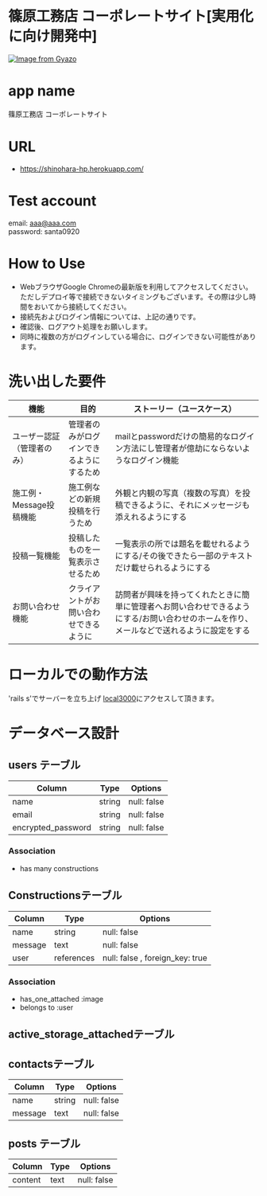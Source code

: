 # 篠原工務店 コーポレートサイト[実用化に向け開発中] 
[![Image from Gyazo](https://i.gyazo.com/76559f65c2c12e502a0661602641ec64.gif)](https://gyazo.com/76559f65c2c12e502a0661602641ec64)

# app name
篠原工務店 コーポレートサイト

# URL
- https://shinohara-hp.herokuapp.com/

# Test account
 email: aaa@aaa.com
 <br>password: santa0920
 
# How to Use
- WebブラウザGoogle Chromeの最新版を利用してアクセスしてください。
ただしデプロイ等で接続できないタイミングもございます。その際は少し時間をおいてから接続してください。
- 接続先およびログイン情報については、上記の通りです。
- 確認後、ログアウト処理をお願いします。
- 同時に複数の方がログインしている場合に、ログインできない可能性があります。

# 洗い出した要件
| 機能 | 目的 | ストーリー（ユースケース）|
| --- |----- | --------------------- |
| ユーザー認証（管理者のみ）| 管理者のみがログインできるようにするため | mailとpasswordだけの簡易的なログイン方法にし管理者が億劫にならないようなログイン機能 |
| 施工例・Message投稿機能 | 施工例などの新規投稿を行うため | 外観と内観の写真（複数の写真）を投稿できるように、それにメッセージも添えれるようにする |
| 投稿一覧機能 | 投稿したものを一覧表示させるため | 一覧表示の所では題名を載せれるようにする/その後できたら一部のテキストだけ載せられるようにする |
| お問い合わせ機能 | クライアントがお問い合わせできるように | 訪問者が興味を持ってくれたときに簡単に管理者へお問い合わせできるようにする/お問い合わせのホームを作り、メールなどで送れるように設定をする |


# ローカルでの動作方法
'rails s'でサーバーを立ち上げ [local3000](http://localhost:3000/)にアクセスして頂きます。

# データベース設計
## users テーブル

| Column             | Type     | Options           |
| -------------------| -------- | ------------------|
| name               | string   | null: false       |
| email              | string   | null: false       |
| encrypted_password | string   | null: false       |

### Association
- has many constructions

## Constructionsテーブル

| Column             | Type       | Options                         |
| -------------------| ---------- | ------------------------------- |
| name               | string     | null: false                     |
| message            | text       | null: false                     |
| user               | references | null: false , foreign_key: true |

### Association
- has_one_attached :image
- belongs to :user

## active_storage_attachedテーブル

## contactsテーブル

| Column             | Type       | Options                         |
| -------------------| ---------- | ------------------------------- |
| name               | string     | null: false                     |
| message            | text       | null: false                     |

## posts テーブル
| Column             | Type       | Options                         |
| -------------------| ---------- | ------------------------------- |
| content            | text       | null: false                     |